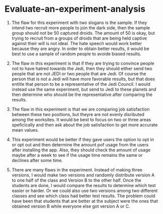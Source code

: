 # Evaluate-an-experiment-analysis
1) The flaw for this experiment with two slogans is the sample. If they intend two recruit more people to join the dark side, then the sample group should not be 50 captured droids. The amount of 50 is okay, but trying to recruit from a groups of droids that are being held captive against their will is not ideal. The hate speech would work better because they are angry. In order to obtain better results, it would be best to use a sample of random people to avoide biased results.

2) The flaw in this experiment is that if they are trying to convince people not to have hatred towards the Jedi, then they should either send two people that are not JEDI or two people that are Jedi. Of course the person that is not a Jedi will have more favorable results, but that does entitle that person to be a representative of the Jedi Council. I would instead use the same experiment, but send to Jedi to these planets and then determine who should be the representative after comparing the results.

3) The flaw in this experiment is that we are comparing job satisfaction between these two positions, but theyre are not evenly disributed among the worksites. It would be best to focus on two or three areas speficically and then ask about the job satisfaction to get more accurate mean values.

4) This experiment would be better if they gave users the option to opt in or opt out and then determine the amount pof usage from the users after installing the app. Also, they should check the amount of usage maybe after a week to see if the usage time remains the same or declines after some time.


5) There are many flaws in the experiment. Instead of making three versions, I would make two versions and randomly distribute version A  to one half of the class and Version B to the other half. Once the students are done, I would compare the results to determine which test easier or harder. Or we could also use two versions among two different classes and see which class had better test results. The problem could have been that students that are better at the subject were the ones that obtained version B while everyone else got version A or C.
